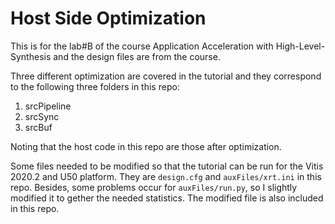 # Host Side Optimization
This is for the lab#B of the course Application Acceleration with High-Level-Synthesis and the design files are from the course.

Three different optimization are covered in the tutorial and they correspond to the following three folders in this repo:
1. srcPipeline
2. srcSync
3. srcBuf

Noting that the host code in this repo are those after optimization.

Some files needed to be modified so that the tutorial can be run for the Vitis 2020.2 and U50 platform.
They are `design.cfg` and `auxFiles/xrt.ini` in this repo.
Besides, some problems occur for `auxFiles/run.py`, so I slightly modified it to gether the needed statistics.
The modified file is also included in this repo.